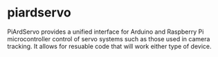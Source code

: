 # piardservo
PiArdServo provides a unified interface for Arduino and Raspberry Pi microcontroller control of servo systems such as those used in camera 
tracking. It allows for resuable code that will work either type of device. 
